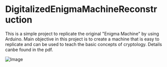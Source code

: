 # DigitalizedEnigmaMachineReconstruction
This is a simple project to replicate the original "Enigma Machine" by using Arduino. Main objective in this project is to create a machine that is easy to replicate and can be used to teach the basic concepts of cryptology. Details canbe found in the pdf.

![Image](https://github.com/Naktrem/DigitalizedEnigmaMachineReconstruction/edit/master/E1.png)
